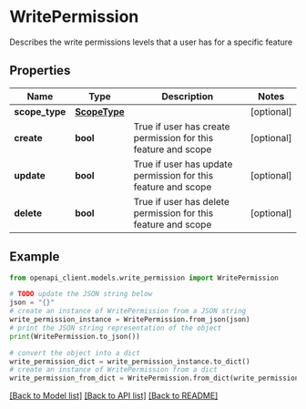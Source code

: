 # WritePermission

Describes the write permissions levels that a user has for a specific feature

## Properties

Name | Type | Description | Notes
------------ | ------------- | ------------- | -------------
**scope_type** | [**ScopeType**](ScopeType.md) |  | [optional] 
**create** | **bool** | True if user has create permission for this feature and scope | [optional] 
**update** | **bool** | True if user has update permission for this feature and scope | [optional] 
**delete** | **bool** | True if user has delete permission for this feature and scope | [optional] 

## Example

```python
from openapi_client.models.write_permission import WritePermission

# TODO update the JSON string below
json = "{}"
# create an instance of WritePermission from a JSON string
write_permission_instance = WritePermission.from_json(json)
# print the JSON string representation of the object
print(WritePermission.to_json())

# convert the object into a dict
write_permission_dict = write_permission_instance.to_dict()
# create an instance of WritePermission from a dict
write_permission_from_dict = WritePermission.from_dict(write_permission_dict)
```
[[Back to Model list]](../README.md#documentation-for-models) [[Back to API list]](../README.md#documentation-for-api-endpoints) [[Back to README]](../README.md)


